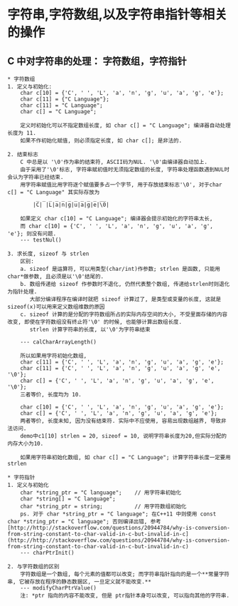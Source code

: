 # 字符串,字符数组,以及字符串指针等相关的操作

## C 中对字符串的处理：	字符数组，字符指针

	* 字符数组
	1. 定义与初始化:
        char c[10] = {'C', ' ', 'L', 'a', 'n', 'g', 'u', 'a', 'g', 'e'};
		char c[11] = {"C Language"};
		char c[11] = "C Language";
		char c[] = "C Language";

        定义时初始化可以不指定数组长度, 如 char c[] = "C Language"; 编译器自动处理长度为 11.
        如果不作初始化赋值, 则必须指定长度, 如 char c[]; 是非法的.
	
	2. 结束标志
		C 中总是以 '\0'作为串的结束符, ASCII码为NUL. '\0'由编译器自动加上.
		由于采用了'\0'标志, 字符串赋初值时无须指定数组的长度, 字符串处理函数遇到NUL时会认为字符串已经结束.
		用字符串赋值比用字符逐个赋值要多占一个字节, 用于存放结束标志'\0', 对于char c[] = "C Language" 其实际存放为
			 _ _ _ _ _ _ _ _ _ _ __
			|C| |L|a|n|g|u|a|g|e|\0|
			
		如果定义 char c[10] = "C Language"; 编译器会提示初始化的字符串太长, 
		而 char c[10] = {'C', ' ', 'L', 'a', 'n', 'g', 'u', 'a', 'g', 'e'}; 则没有问题.
		--- testNul()
	
	3. 求长度, sizeof 与 strlen
		区别:
		a. sizeof 是运算符, 可以用类型(char/int)作参数; strlen 是函数, 只能用char*做参数, 且必须是以'\0'结尾的.
		b. 数组传递给 sizeof 作参数时不退化, 仍然代表整个数组, 传递给strlen时则退化为指针处理.
		   大部分编译程序在编译时就把 sizeof 计算过了, 是类型或变量的长度, 这就是sizeof(x)可以用来定义数组维数的原因
		c. sizeof 计算的是分配的字符数组所占的实际内存空间的大小, 不受里面存储的内容改变, 即使在字符数组没有终止符'\0' 的时候, 也能够计算出数组长度.
		   strlen 计算字符串的长度, 以'\0'为字符串结束
				
		--- calCharArrayLength()
		
		所以如果用字符初始化数组,
		char c[11] = {'C', ' ', 'L', 'a', 'n', 'g', 'u', 'a', 'g', 'e'};
		char c[11] = {'C', ' ', 'L', 'a', 'n', 'g', 'u', 'a', 'g', 'e', '\0'};
		char c[] = {'C', ' ', 'L', 'a', 'n', 'g', 'u', 'a', 'g', 'e', '\0'};
		三者等价, 长度均为 10.

		char c[10] = {'C', ' ', 'L', 'a', 'n', 'g', 'u', 'a', 'g', 'e'};
		char c[] = {'C', ' ', 'L', 'a', 'n', 'g', 'u', 'a', 'g', 'e'};
		两者等价, 长度未知, 因为没有结束符. 实际中不应使用, 容易出现数组越界, 导致非法访问.
		demo中c1[10] strlen = 20, sizeof = 10, 说明字符串长度为20,但实际分配的内存大小为10.
		        
		如果用字符串初始化数组, 如 char c[] = "C Language"; 计算字符串长度一定要用 strlen

	* 字符指针
    1. 定义与初始化
    	char *string_ptr = "C language";	// 用字符串初始化
		char *string[] = "C language";
		char *string_ptr = string;			// 用字符数组初始化
		ps. 对于 char *string_ptr = "C language"; 在C++11 中则使用 const char *string_ptr = "C language"; 否则编译出错, 参考 [http://http://stackoverflow.com/questions/20944784/why-is-conversion-from-string-constant-to-char-valid-in-c-but-invalid-in-c](http://http://stackoverflow.com/questions/20944784/why-is-conversion-from-string-constant-to-char-valid-in-c-but-invalid-in-c)
		--- charPtrInit()

	2. 与字符数组的区别
		字符数组是一个数组, 每个元素的值都可以改变; 而字符串指针指向的是一个**常量字符串, 它被存放在程序的静态数据区, 一旦定义就不能改变.**
		--- modifyCharPtrValue()
		注: *ptr 指向的内容不能改变, 但是 ptr指针本身可以改变, 可以指向其他的字符串.
	
        

